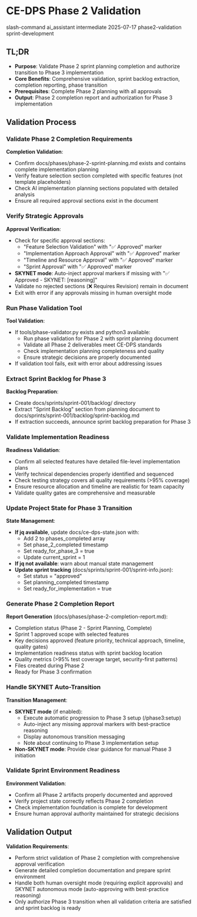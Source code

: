 # <context>CE-DPS Phase 2 Validation</context>

<meta>
  <title>CE-DPS Phase 2 Validation</title>
  <type>slash-command</type>
  <audience>ai_assistant</audience>
  <complexity>intermediate</complexity>
  <updated>2025-07-17</updated>
  <scope>phase2-validation</scope>
  <phase>sprint-development</phase>
</meta>

## <summary priority="critical">TL;DR</summary>
- **Purpose**: Validate Phase 2 sprint planning completion and authorize transition to Phase 3 implementation
- **Core Benefits**: Comprehensive validation, sprint backlog extraction, completion reporting, phase transition
- **Prerequisites**: Complete Phase 2 planning with all approvals
- **Output**: Phase 2 completion report and authorization for Phase 3 implementation

## <instructions priority="high">Validation Process</instructions>

### <step-1>Validate Phase 2 Completion Requirements</step-1>
**Completion Validation**:
- Confirm docs/phases/phase-2-sprint-planning.md exists and contains complete implementation planning
- Verify feature selection section completed with specific features (not template placeholders)
- Check AI implementation planning sections populated with detailed analysis
- Ensure all required approval sections exist in the document

### <step-2>Verify Strategic Approvals</step-2>
**Approval Verification**:
- Check for specific approval sections:
  - "Feature Selection Validation" with "✅ Approved" marker
  - "Implementation Approach Approval" with "✅ Approved" marker
  - "Timeline and Resource Approval" with "✅ Approved" marker
  - "Sprint Approval" with "✅ Approved" marker
- **SKYNET mode**: Auto-inject approval markers if missing with "✅ Approved - SKYNET: [reasoning]"
- Validate no rejected sections (❌ Requires Revision) remain in document
- Exit with error if any approvals missing in human oversight mode

### <step-3>Run Phase Validation Tool</step-3>
**Tool Validation**:
- If tools/phase-validator.py exists and python3 available:
  - Run phase validation for Phase 2 with sprint planning document
  - Validate all Phase 2 deliverables meet CE-DPS standards
  - Check implementation planning completeness and quality
  - Ensure strategic decisions are properly documented
- If validation tool fails, exit with error about addressing issues

### <step-4>Extract Sprint Backlog for Phase 3</step-4>
**Backlog Preparation**:
- Create docs/sprints/sprint-001/backlog/ directory
- Extract "Sprint Backlog" section from planning document to docs/sprints/sprint-001/backlog/sprint-backlog.md
- If extraction succeeds, announce sprint backlog preparation for Phase 3

### <step-5>Validate Implementation Readiness</step-5>
**Readiness Validation**:
- Confirm all selected features have detailed file-level implementation plans
- Verify technical dependencies properly identified and sequenced
- Check testing strategy covers all quality requirements (>95% coverage)
- Ensure resource allocation and timeline are realistic for team capacity
- Validate quality gates are comprehensive and measurable

### <step-6>Update Project State for Phase 3 Transition</step-6>
**State Management**:
- **If jq available**, update docs/ce-dps-state.json with:
  - Add 2 to phases_completed array
  - Set phase_2_completed timestamp
  - Set ready_for_phase_3 = true
  - Update current_sprint = 1
- **If jq not available**: warn about manual state management
- **Update sprint tracking** (docs/sprints/sprint-001/sprint-info.json):
  - Set status = "approved"
  - Set planning_completed timestamp
  - Set ready_for_implementation = true

### <step-7>Generate Phase 2 Completion Report</step-7>
**Report Generation** (docs/phases/phase-2-completion-report.md):
- Completion status (Phase 2 - Sprint Planning, Complete)
- Sprint 1 approved scope with selected features
- Key decisions approved (feature priority, technical approach, timeline, quality gates)
- Implementation readiness status with sprint backlog location
- Quality metrics (>95% test coverage target, security-first patterns)
- Files created during Phase 2
- Ready for Phase 3 confirmation

### <step-8>Handle SKYNET Auto-Transition</step-8>
**Transition Management**:
- **SKYNET mode** (if enabled):
  - Execute automatic progression to Phase 3 setup (/phase3:setup)
  - Auto-inject any missing approval markers with best-practice reasoning
  - Display autonomous transition messaging
  - Note about continuing to Phase 3 implementation setup
- **Non-SKYNET mode**: Provide clear guidance for manual Phase 3 initiation

### <step-9>Validate Sprint Environment Readiness</step-9>
**Environment Validation**:
- Confirm all Phase 2 artifacts properly documented and approved
- Verify project state correctly reflects Phase 2 completion
- Check implementation foundation is complete for development
- Ensure human approval authority maintained for strategic decisions

## <expected-behavior priority="medium">Validation Output</expected-behavior>

**Validation Requirements**:
- Perform strict validation of Phase 2 completion with comprehensive approval verification
- Generate detailed completion documentation and prepare sprint environment
- Handle both human oversight mode (requiring explicit approvals) and SKYNET autonomous mode (auto-approving with best-practice reasoning)
- Only authorize Phase 3 transition when all validation criteria are satisfied and sprint backlog is ready